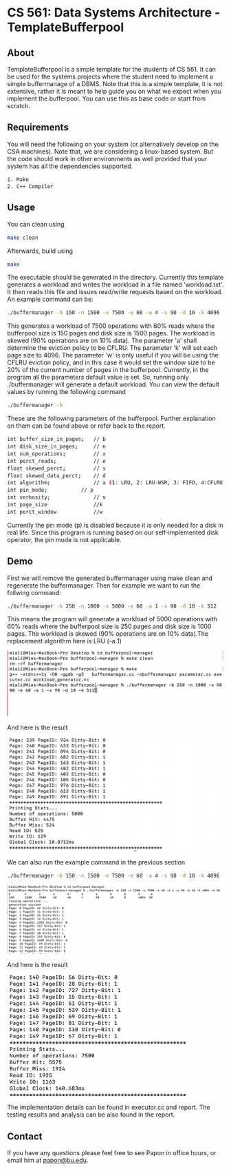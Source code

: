 # CS 561: Data Systems Architecture - TemplateBufferpool


## About

TemplateBufferpool is a simple template for the students of CS 561. It can be used for the systems projects where the student need
to implement a simple buffermanage of a DBMS. Note that this is a simple template, it is
not extensive, rather it is meant to help guide you on what we expect when
you implement the bufferpool. You can use this as base code or start from scratch.


## Requirements

You will need the following on your system (or alternatively develop on the
CSA machines). Note that, we are considering a linux-based system. But the code should work in other 
environments as well provided that your system has all the dependencies supported.

    1. Make
    2. C++ Compiler


## Usage

You can clean using


```bash
make clean
```

Afterwards, build using


```bash
make
```

The executable should be generated in the directory. Currently this template generates a workload and writes the workload
in a file named 'workload.txt'. It then reads this file and issues read/write requests based on the workload. An example command can be: 

```bash
./buffermanager -b 150 -n 1500 -x 7500 -e 60 -a 4 -s 90 -d 10 -k 4096 -w 20
```

This generates a workload of 7500 operations with 60% reads where the bufferpool size is 150 pages and disk size is 1500 pages. 
The workload is skewed (90% operations are on 10% data). The parameter 'a' shall determine the eviction policy to be CFLRU. The parameter 'k' will set each page size to 4096.
The parameter 'w' is only useful if you will be using the CFLRU eviction policy, and in this case it would set the window size to be 20% of the current number of pages in the bufferpool. 
Currently, in the program all the parameters default value is set. So, running only ./buffermanager will generate a default workload.
You can view the default values by running the following command

```bash
./buffermanager -h
```
These are the following parameters of the bufferpool. Further explanation on them can be found above or refer back to the report.
```bash
int buffer_size_in_pages;	// b
int disk_size_in_pages;   	// n
int num_operations;    		// x
int perct_reads;       		// e
float skewed_perct;      	// s
float skewed_data_perct; 	// d
int algorithm;         		// a (1: LRU, 2: LRU-WSR, 3: FIFO, 4:CFLRU)
int pin_mode;   		// p
int verbosity;         		// v
int page_size               //k
int perct_window            //w
```
Currently the pin mode (p) is disabled because it is only needed for a disk in real life. Since this program is running based on our self-implemented disk operator, the pin mode is not applicable.


## Demo
First we will remove the generated buffermanager using make clean and regenerate the buffermanager.
Then for example we want to run the follwing command:

```bash
./buffermanager -b 250 -n 1000 -x 5000 -e 60 -a 1 -s 90 -d 10 -k 512
```

This means the program will generate a workload of 5000 operations with 60% reads where the bufferpool size is 250 pages and disk size is 1000 pages. 
The workload is skewed (90% operations are on 10% data).The replacement algorithm here is LRU (-a 1)

![Alt text](https://github.com/SamirFarhat17/bufferpool-manager/blob/main/pics/LRU_input.png?raw=true "Optional Title")

And here is the result

![Alt text](https://github.com/SamirFarhat17/bufferpool-manager/blob/main/pics/LRU_output.png?raw=true "Optional Title")

We can also run the example command in the previous section

```bash
./buffermanager -b 150 -n 1500 -x 7500 -e 60 -a 4 -s 90 -d 10 -k 4096 -w 20
```

![Alt text](https://github.com/SamirFarhat17/bufferpool-manager/blob/main/pics/CFLRU_input.png?raw=true "Optional Title")

And here is the result

![Alt text](https://github.com/SamirFarhat17/bufferpool-manager/blob/main/pics/CFLRU_output.png?raw=true "Optional Title")

The implementation details can be found in executor.cc and report. The testing results and analysis can be also found in the report.

## Contact

If you have any questions please feel free to see Papon in office hours, or
email him at papon@bu.edu.
